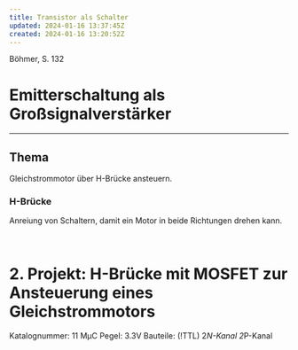 ```yaml
---
title: Transistor als Schalter
updated: 2024-01-16 13:37:45Z
created: 2024-01-16 13:20:52Z
---
```


Böhmer, S. 132
# Emitterschaltung als Großsignalverstärker

***

## Thema
Gleichstrommotor über H-Brücke ansteuern.

### H-Brücke
Anreiung von Schaltern, damit ein Motor in beide Richtungen drehen kann.

<br>

# 2. Projekt: H-Brücke mit MOSFET zur Ansteuerung eines Gleichstrommotors
Katalognummer: 11
MµC Pegel: 3.3V
Bauteile: (!TTL)
2*N-Kanal
2*P-Kanal

